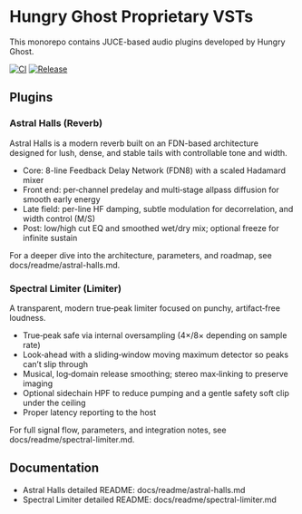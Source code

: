 # Hungry Ghost Proprietary VSTs

This monorepo contains JUCE-based audio plugins developed by Hungry Ghost.

[![CI](https://github.com/nikrich/vst-plugins-monorepo/actions/workflows/ci.yml/badge.svg)](https://github.com/nikrich/vst-plugins-monorepo/actions/workflows/ci.yml)
[![Release](https://github.com/nikrich/vst-plugins-monorepo/actions/workflows/release.yml/badge.svg)](https://github.com/nikrich/vst-plugins-monorepo/actions/workflows/release.yml)

## Plugins

### Astral Halls (Reverb)
Astral Halls is a modern reverb built on an FDN-based architecture designed for lush, dense, and stable tails with controllable tone and width.

- Core: 8-line Feedback Delay Network (FDN8) with a scaled Hadamard mixer
- Front end: per‑channel predelay and multi‑stage allpass diffusion for smooth early energy
- Late field: per-line HF damping, subtle modulation for decorrelation, and width control (M/S)
- Post: low/high cut EQ and smoothed wet/dry mix; optional freeze for infinite sustain

For a deeper dive into the architecture, parameters, and roadmap, see docs/readme/astral-halls.md.

### Spectral Limiter (Limiter)
A transparent, modern true‑peak limiter focused on punchy, artifact‑free loudness.

- True‑peak safe via internal oversampling (4×/8× depending on sample rate)
- Look‑ahead with a sliding‑window moving maximum detector so peaks can’t slip through
- Musical, log‑domain release smoothing; stereo max‑linking to preserve imaging
- Optional sidechain HPF to reduce pumping and a gentle safety soft clip under the ceiling
- Proper latency reporting to the host

For full signal flow, parameters, and integration notes, see docs/readme/spectral-limiter.md.

## Documentation
- Astral Halls detailed README: docs/readme/astral-halls.md
- Spectral Limiter detailed README: docs/readme/spectral-limiter.md

